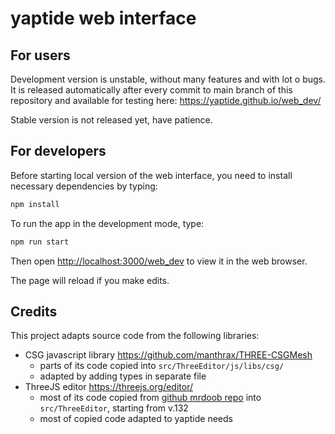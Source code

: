 # yaptide web interface

## For users

Development version is unstable, without many features and with lot o bugs.
It is released automatically after every commit to main branch of this repository and available for testing here:
https://yaptide.github.io/web_dev/

Stable version is not released yet, have patience.

## For developers

Before starting local version of the web interface, you need to install necessary dependencies by typing:

```bash
npm install
```

To run the app in the development mode, type:

```bash
npm run start
```

Then open [http://localhost:3000/web_dev](http://localhost:3000/web_dev) to view it in the web browser.

The page will reload if you make edits.

## Credits

This project adapts source code from the following libraries:

- CSG javascript library https://github.com/manthrax/THREE-CSGMesh 
  - parts of its code copied into `src/ThreeEditor/js/libs/csg/`
  - adapted by adding types in separate file
- ThreeJS editor https://threejs.org/editor/
  - most of its code copied from [github mrdoob repo](https://github.com/mrdoob/three.js/tree/r132/editor) into `src/ThreeEditor`, starting from v.132
  - most of copied code adapted to yaptide needs